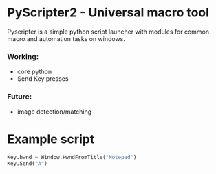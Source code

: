 PyScripter2 - Universal macro tool
===================================

Pyscripter is a simple python script launcher with modules for common macro and automation tasks on windows.

### Working:
- core python
- Send Key presses

### Future:
- image detection/matching

# Example script
```python
Key.hwnd = Window.HwndFromTitle("Notepad")
Key.Send("A")
```